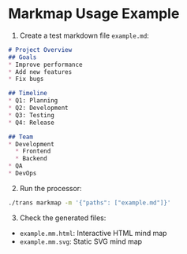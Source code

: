 # Markmap Usage Example

1. Create a test markdown file `example.md`:
```markdown
# Project Overview
## Goals
* Improve performance
* Add new features
* Fix bugs

## Timeline
* Q1: Planning
* Q2: Development
* Q3: Testing
* Q4: Release

## Team
* Development
  * Frontend
  * Backend
* QA
* DevOps
```

2. Run the processor:
```bash
./trans markmap -m '{"paths": ["example.md"]}'
```

3. Check the generated files:
- `example.mm.html`: Interactive HTML mind map
- `example.mm.svg`: Static SVG mind map
